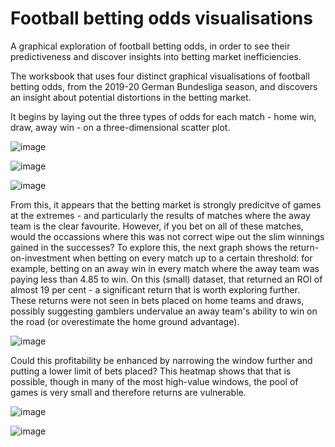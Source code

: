 # Football betting odds visualisations
A graphical exploration of football betting odds, in order to see their predictiveness and discover insights into betting market inefficiencies.

The worksbook that uses four distinct graphical visualisations of football betting odds, from the 2019-20 German Bundesliga season, and discovers an insight about potential distortions in the betting market.

It begins by laying out the three types of odds for each match - home win, draw, away win - on a three-dimensional scatter plot.

![image](https://user-images.githubusercontent.com/69304112/209521180-ddf5d66f-09be-49be-8ad0-9c8765bceb76.png)

![image](https://user-images.githubusercontent.com/69304112/209736296-fd1faa75-9eac-4550-9812-af87f5a5b364.png)

![image](https://user-images.githubusercontent.com/69304112/209736585-d98e5494-ca33-4422-bfcc-6124d858f66c.png)

From this, it appears that the betting market is strongly predicitve of games at the extremes - and particularly the results of matches where the away team is the clear favourite. However, if you bet on all of these matches, would the occassions where this was not correct wipe out the slim winnings gained in the successes? To explore this, the next graph shows the return-on-investment when betting on every match up to a certain threshold: for example, betting on an away win in every match where the away team was paying less than 4.85 to win. On this (small) dataset, that returned an ROI of almost 19 per cent - a significant return that is worth exploring further. These returns were not seen in bets placed on home teams and draws, possibly suggesting gamblers undervalue an away team's ability to win on the road (or overestimate the home ground advantage).

![image](https://user-images.githubusercontent.com/69304112/209521311-0cd334ae-4e17-41c1-b520-f7c1def19053.png)

Could this profitability be enhanced by narrowing the window further and putting a lower limit of bets placed? This heatmap shows that that is possible, though in many of the most high-value windows, the pool of games is very small and therefore returns are vulnerable.

![image](https://user-images.githubusercontent.com/69304112/209734998-3c401769-8578-47f6-950f-d22b141ff7d6.png)


![image](https://user-images.githubusercontent.com/69304112/209672937-9d611bbe-25ee-45ee-9ae9-17c60d13f95d.png)
